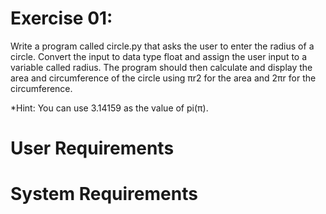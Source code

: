 # Exercise 01: 
Write a program called circle.py that asks the user to enter the radius of a circle. Convert the input to data type float and assign the user input to a variable called radius. The program should then calculate and display the area and circumference of the circle using πr2 for the area and 2πr for the circumference.

*Hint: You can use 3.14159 as the value of pi(π).

# User Requirements

# System Requirements